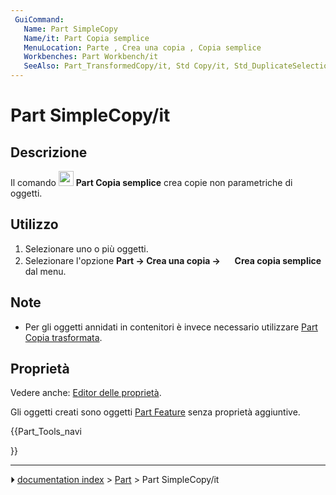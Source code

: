 ```yaml
---
 GuiCommand:
   Name: Part SimpleCopy‎
‎‏‎   Name/it: Part Copia semplice
   MenuLocation: Parte , Crea una copia , Copia semplice
   Workbenches: Part Workbench/it
   SeeAlso: Part_TransformedCopy/it, Std Copy/it, Std_DuplicateSelection/it, 
---
```


# Part SimpleCopy/it



## Descrizione

Il comando <img alt="" src=images/Part_SimpleCopy.svg  style="width:24px;"> **Part Copia semplice** crea copie non parametriche di oggetti.



## Utilizzo

1.  Selezionare uno o più oggetti.
2.  Selezionare l\'opzione **Part → Crea una copia → <img src="images/Part_SimpleCopy.svg" width=16px> Crea copia semplice** dal menu.



## Note

-   Per gli oggetti annidati in contenitori è invece necessario utilizzare [Part Copia trasformata](Part_TransformedCopy/it.md).



## Proprietà

Vedere anche: [Editor delle proprietà](Property_editor/it.md).

Gli oggetti creati sono oggetti [Part Feature](Part_Feature/it.md) senza proprietà aggiuntive.





{{Part_Tools_navi

}}



---
⏵ [documentation index](../README.md) > [Part](Part_Workbench.md) > Part SimpleCopy/it
